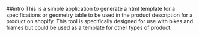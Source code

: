 ##intro
This is a simple application to generate a html template for a specifications or geometry table to be used in the product description for a product on shopify.
This tool is specifically designed for use with bikes and frames but could be used as a template for other types of product.

